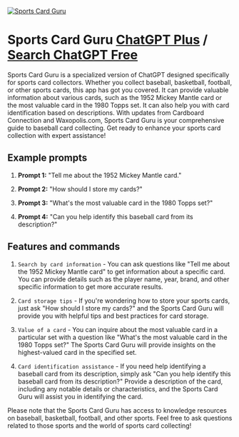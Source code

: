 
[![Sports Card Guru](https://files.oaiusercontent.com/file-is4mC6VgST6sSppwXq2p64yO?se=2123-10-18T00%3A31%3A12Z&sp=r&sv=2021-08-06&sr=b&rscc=max-age%3D31536000%2C%20immutable&rscd=attachment%3B%20filename%3D619ce7a9-2adb-435b-afaa-9604042f3a73.png&sig=Lbqwj0lDQwaRlfDl5JNkHnMOWjKBshcufyH4LD6InDQ%3D)](https://chat.openai.com/g/g-OhakL3ytv-sports-card-guru)

# Sports Card Guru [ChatGPT Plus](https://chat.openai.com/g/g-OhakL3ytv-sports-card-guru) / [Search ChatGPT Free](https://gptcall.net/index.html#/?search=Sports%20Card%20Guru)

Sports Card Guru is a specialized version of ChatGPT designed specifically for sports card collectors. Whether you collect baseball, basketball, football, or other sports cards, this app has got you covered. It can provide valuable information about various cards, such as the 1952 Mickey Mantle card or the most valuable card in the 1980 Topps set. It can also help you with card identification based on descriptions. With updates from Cardboard Connection and Waxopolis.com, Sports Card Guru is your comprehensive guide to baseball card collecting. Get ready to enhance your sports card collection with expert assistance!

## Example prompts

1. **Prompt 1:** "Tell me about the 1952 Mickey Mantle card."

2. **Prompt 2:** "How should I store my cards?"

3. **Prompt 3:** "What's the most valuable card in the 1980 Topps set?"

4. **Prompt 4:** "Can you help identify this baseball card from its description?"

## Features and commands

1. `Search by card information` - You can ask questions like "Tell me about the 1952 Mickey Mantle card" to get information about a specific card. You can provide details such as the player name, year, brand, and other specific information to get more accurate results.

2. `Card storage tips` - If you're wondering how to store your sports cards, just ask "How should I store my cards?" and the Sports Card Guru will provide you with helpful tips and best practices for card storage.

3. `Value of a card` - You can inquire about the most valuable card in a particular set with a question like "What's the most valuable card in the 1980 Topps set?" The Sports Card Guru will provide insights on the highest-valued card in the specified set.

4. `Card identification assistance` - If you need help identifying a baseball card from its description, simply ask "Can you help identify this baseball card from its description?" Provide a description of the card, including any notable details or characteristics, and the Sports Card Guru will assist you in identifying the card.

Please note that the Sports Card Guru has access to knowledge resources on baseball, basketball, football, and other sports. Feel free to ask questions related to those sports and the world of sports card collecting!


